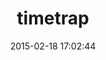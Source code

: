 ---
layout: post
title:  "timetrap"
repo:   "samg/timetrap"
date:   2015-02-18 17:02:44
gemurl: https://github.com/samg/timetrap
---